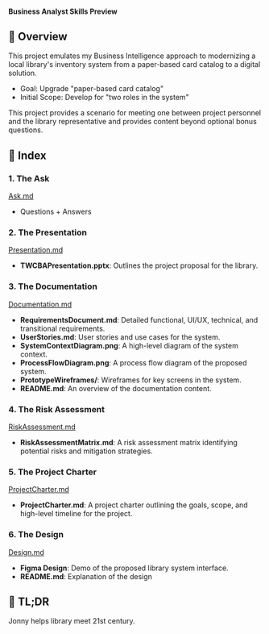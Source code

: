 #### Business Analyst Skills Preview

## :large_orange_diamond: Overview
This project emulates my Business Intelligence approach to modernizing a local library's inventory system from a paper-based card catalog to a digital solution. 
- Goal: Upgrade "paper-based card catalog"
- Initial Scope: Develop for "two roles in the system"

This project provides a scenario for meeting one between project personnel and the library representative and provides content beyond optional bonus questions.

## :orange_book: Index

### 1. The Ask
[Ask.md](https://github.com/jonnyblevins/TWCSkillsAssessment/blob/main/1_The_Ask.md)
- Questions + Answers
  
### 2. The Presentation
[Presentation.md](https://github.com/jonnyblevins/TWCSkillsAssessment/blob/main/2_The_Presentation/2_The_Presentation.md)
- **TWCBAPresentation.pptx**: Outlines the project proposal for the library.

### 3. The Documentation
[Documentation.md](https://github.com/jonnyblevins/TWCSkillsAssessment/blob/main/3_The_Documentation/3_The_Documentation.md)
- **RequirementsDocument.md**: Detailed functional, UI/UX, technical, and transitional requirements.
- **UserStories.md**: User stories and use cases for the system.
- **SystemContextDiagram.png**: A high-level diagram of the system context.
- **ProcessFlowDiagram.png**: A process flow diagram of the proposed system.
- **PrototypeWireframes/**: Wireframes for key screens in the system.
- **README.md**: An overview of the documentation content.

### 4. The Risk Assessment
[RiskAssessment.md](https://github.com/jonnyblevins/TWCSkillsAssessment/blob/main/4_The_Risk_Assessment.md)
- **RiskAssessmentMatrix.md**: A risk assessment matrix identifying potential risks and mitigation strategies.

### 5. The Project Charter
[ProjectCharter.md](https://github.com/jonnyblevins/TWCSkillsAssessment/blob/main/5_The_Project_Charter.md)
- **ProjectCharter.md**: A project charter outlining the goals, scope, and high-level timeline for the project.

### 6. The Design
[Design.md](https://github.com/jonnyblevins/TWCSkillsAssessment/blob/main/6_The_Design/6_The_Design.md)
- **Figma Design**: Demo of the proposed library system interface.
- **README.md**: Explanation of the design


## :large_orange_diamond: TL;DR
Jonny helps library meet 21st century.
<br>
